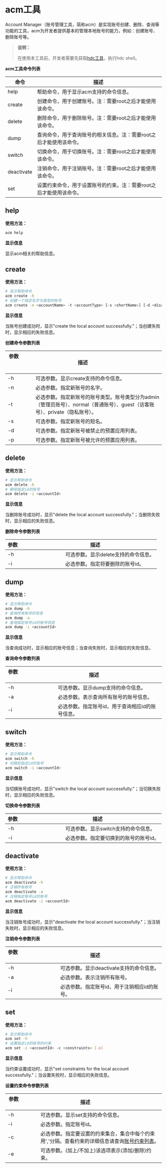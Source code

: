 # acm工具

<!--Kit: Basic Services Kit-->
<!--Subsystem: Account-->
<!--Owner: @steven-q-->
<!--Designer: @JiDong-CS1-->
<!--Tester: @zhaimengchao-->
<!--Adviser: @zengyawen-->

Account Manager（账号管理工具，简称acm）是实现账号创建、删除、查询等功能的工具，acm为开发者提供基本的管理本地账号的能力，例如：创建账号、删除账号等。

> **说明：**
>
> 在使用本工具前，开发者需要先获取[hdc工具](../dfx/hdc.md)，执行hdc shell。


**acm工具命令列表**

| 命令 | 描述 |
| -------- | -------- |
| help | 帮助命令，用于显示acm支持的命令信息。 |
| create | 创建命令，用于创建账号。注：需要root之后才能使用该命令。 |
| delete | 删除命令，用于删除账号。注：需要root之后才能使用该命令。 |
| dump | 查询命令，用于查询账号的相关信息。注：需要root之后才能使用该命令。 |
| switch | 切换命令，用于切换账号。注：需要root之后才能使用该命令。 |
| deactivate | 注销命令，用于注销账号。注：需要root之后才能使用该命令。 |
| set | 设置约束命令，用于设置账号的约束。注：需要root之后才能使用该命令。 |


## help

**使用方法：**

```bash
acm help
```

**显示信息**

显示acm相关的帮助信息。


## create

**使用方法：**

```bash
# 显示帮助命令
acm create -h
# 创建一个指定名字与类型的账号
acm create -n <accountName> -t <accountType> [-s <shortName>] [-d <disallowed-pre-install-hap-bundles>] [-p <allowed-pre-install-hap-bundles>]
```

**显示信息**

当账号创建成功时，显示"create the local account successfully."；当创建失败时，显示相应的失败信息。

**创建命令参数列表**

| 参数                                | 描述                       |
| ----------------------------------- | -------------------------- |
| -h | 可选参数。显示create支持的命令信息。 |
| -n | 必选参数。指定新账号的名字。 |
| -t | 必选参数。指定新账号的账号类型。账号类型分为admin（管理员账号）、normal（普通账号）、guest（访客账号）、private（隐私账号）。 |
| -s | 可选参数。指定新账号的短名。 |
| -d | 可选参数。指定新账号被禁止的预置应用列表。 |
| -p | 可选参数。指定新账号被允许的预置应用列表。 |


## delete

**使用方法：**

```bash
# 显示帮助命令
acm delete -h
# 删除指定id的账号
acm delete -i <accountId>
```

**显示信息**

当删除账号成功时，显示"delete the local account successfully."；当删除失败时，显示相应的失败信息。

**删除命令参数列表**

| 参数                                | 描述                       |
| ----------------------------------- | -------------------------- |
| -h | 可选参数。显示delete支持的命令信息。 |
| -i | 必选参数。指定将要删除的账号id。 |


## dump

**使用方法：**

```bash
# 显示帮助命令
acm dump -h
# 查询所有账号的信息
acm dump -a
# 查询指定账号id的账号信息
acm dump -i <accountId>
```

**显示信息**

当查询成功时，显示相应的账号信息；当查询失败时，显示相应的失败信息。

**查询命令参数列表**

| 参数                                | 描述                       |
| ----------------------------------- | -------------------------- |
| -h | 可选参数。显示dump支持的命令信息。 |
| -a | 必选参数。表示查询所有账号的账号信息。 |
| -i | 必选参数。指定账号id，用于查询相应id的账号信息。 |


## switch

**使用方法：**

```bash
# 显示帮助命令
acm switch -h
# 切换到指定id的账号
acm switch -i <accountId>
```

**显示信息**

当切换账号成功时，显示"switch the local account successfully."；当切换失败时，显示相应的失败信息。

**切换命令参数列表**

| 参数                                | 描述                       |
| ----------------------------------- | -------------------------- |
| -h | 可选参数。显示switch支持的命令信息。 |
| -i | 必选参数。指定要切换到的账号的账号id。 |


## deactivate

**使用方法：**

```bash
# 显示帮助命令
acm deactivate -h
# 注销所有账号
acm deactivate -a
# 注销指定账号id的账号
acm deactivate -i <accountId>
```

**显示信息**

当注销账号成功时，显示"deactivate the local account successfully."；当注销失败时，显示相应的失败信息。

**注销命令参数列表**

| 参数                                | 描述                       |
| ----------------------------------- | -------------------------- |
| -h | 可选参数。显示deactivate支持的命令信息。 |
| -a | 必选参数。表示注销所有账号。 |
| -i | 必选参数。指定账号id，用于注销相应id的账号。 |


## set

**使用方法：**

```bash
# 显示帮助命令
acm set -h
# 设置指定id的账号的约束
acm set -i <accountId> -c <constraints> [-e]
```

**显示信息**

当约束设置成功时，显示"set constraints for the local account successfully."；当设置失败时，显示相应的失败信息。

**设置约束命令参数列表**

| 参数                                | 描述                       |
| ----------------------------------- | -------------------------- |
| -h | 可选参数。显示set支持的命令信息。 |
| -i | 必选参数。指定账号id。 |
| -c | 必选参数。指定要设置的约束集合，集合中每个约束用','分隔。查看约束的详细信息请查询[账号约束列表](../reference/apis-basic-services-kit/js-apis-osAccount.md#系统账号约束列表)。 |
| -e | 可选参数。(加上/不加上)该选项表示(添加/删除)约束。 |
